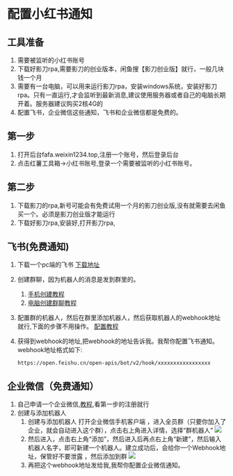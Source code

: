 # 配置小红书通知


## 工具准备
1. 需要被监听的小红书账号
2. 下载好影刀rpa,需要影刀的创业版本，闲鱼搜【影刀创业版】就行，一般几块钱一个月
3. 需要有一台电脑，可以用来运行影刀rpa，安装windows系统，安装好影刀rpa。只有一直运行,才会监听到最新消息,建议使用服务器或者自己的电脑长期开着。服务器建议购买2核4G的
4. 配置飞书，企业微信这些通知，飞书和企业微信都是免费的。


## 第一步
1. 打开后台fafa.weixin1234.top,注册一个账号，然后登录后台
2. 点击红薯工具箱->小红书账号,登录一个需要被监听的小红书账号。

## 第二步
1. 下载影刀的rpa,新号可能会有免费试用一个月的影刀创业版,没有就需要去闲鱼买一个。必须是影刀创业版才能运行
2. 下载好影刀rpa,安装好,打开影刀rpa,


## 飞书(免费通知)

1. 下载一个pc端的飞书
   [下载地址](https://www.feishu.cn/download)

2. 创建群聊，因为机器人的消息是发到群里的。
    1. [手机创建教程](https://jingyan.baidu.com/article/19020a0a52e9b7139c28420a.html)
    2. [电脑创建群聊教程](https://jingyan.baidu.com/article/3ea514899f860513e61bbaad.html)


3. 配置群的机器人，然后在群里添加机器人，然后获取机器人的webhook地址就行,下面的步骤不用操作。
   [配置教程](https://open.feishu.cn/document/client-docs/bot-v3/add-custom-bot#399d949c)


4. 获得到webhook的地址,把webhook的地址告诉我。我帮你配置飞书通知。webhook地址格式如下:

    ```angular2html
    https://open.feishu.cn/open-apis/bot/v2/hook/xxxxxxxxxxxxxxxxx
    ```
 ## 企业微信（免费通知）
1. 自己申请一个企业微信,[教程](https://blog.csdn.net/m0_64130892/article/details/128533639),看第一步的注册就行
2. 创建与添加机器人
   1. 创建与添加机器人
      打开企业微信手机客户端  ，进入全员群（只要你加入了企业，就会自动进入这个群），点击右上角进入详情，选择“群机器人”
      ![](http://cdn.weixin1234.top/vitepress/202409121439477.png)
   2. 然后进入，点击右上角“添加”，然后进入后再点右上角“新建”，然后输入机器人名字，即可新建一个机器人。建立成功后，会给你一个Webhook地址，保管好不要泄露 ，然后添加到群
      ![](http://cdn.weixin1234.top/vitepress/202409121440981.png)
   3. 再把这个webhook地址发给我,我帮你配置企业微信通知。

